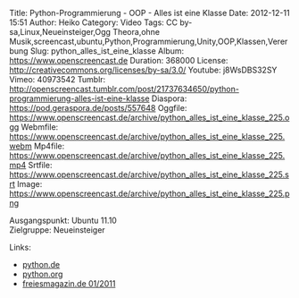 Title: Python-Programmierung - OOP - Alles ist eine Klasse
Date: 2012-12-11 15:51
Author: Heiko
Category: Video
Tags: CC by-sa,Linux,Neueinsteiger,Ogg Theora,ohne Musik,screencast,ubuntu,Python,Programmierung,Unity,OOP,Klassen,Vererbung
Slug: python_alles_ist_eine_klasse
Album: https://www.openscreencast.de
Duration: 368000
License: http://creativecommons.org/licenses/by-sa/3.0/
Youtube: j8WsDBS32SY
Vimeo: 40973542
Tumblr: http://openscreencast.tumblr.com/post/21737634650/python-programmierung-alles-ist-eine-klasse
Diaspora: https://pod.geraspora.de/posts/557648
Oggfile: https://www.openscreencast.de/archive/python_alles_ist_eine_klasse_225.ogg
Webmfile: https://www.openscreencast.de/archive/python_alles_ist_eine_klasse_225.webm
Mp4file: https://www.openscreencast.de/archive/python_alles_ist_eine_klasse_225.mp4
Srtfile: https://www.openscreencast.de/archive/python_alles_ist_eine_klasse_225.srt
Image: https://www.openscreencast.de/archive/python_alles_ist_eine_klasse_225.png

Ausgangspunkt: Ubuntu 11.10  
Zielgruppe: Neueinsteiger  

Links:

  * [python.de](http://www.python.de "Link zu Python.de" )
  * [python.org](http://www.python.org "Link zu Python.org" )
  * [freiesmagazin.de 01/2011](http://www.freiesmagazin.de/freiesMagazin-2011-01 "Link zu freiesmagazin.de" )

